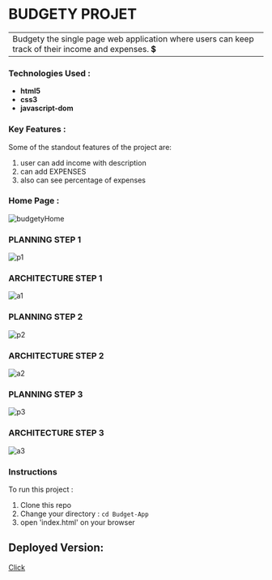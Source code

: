 # BUDGETY PROJET

<table>
   <tr>
     <td>
         Budgety the single page web application where users can keep track of their income and expenses. 💲
      </td>
    </tr>
</table>



### Technologies Used :
<ul>
  <li><b>html5 </b></li>
  <li><b>css3 </b></li>
  <li><b>javascript-dom </b></li>
</ul>


### Key Features :
Some of the standout features of the project are:
1. user can add income with description
2. can add EXPENSES
3. also can see percentage of expenses

### Home Page :
![budgetyHome](https://user-images.githubusercontent.com/58518192/72458321-9040ca80-37f2-11ea-9d45-db4a644dc0d9.png)


### PLANNING STEP 1

![p1 ](https://user-images.githubusercontent.com/35052546/60201845-21f2e580-986b-11e9-88de-4b8adeaea0c1.png)

### ARCHITECTURE STEP 1

![a1](https://user-images.githubusercontent.com/35052546/60201887-40f17780-986b-11e9-984b-0071771d23da.png)

### PLANNING STEP 2

![p2](https://user-images.githubusercontent.com/35052546/60201955-63839080-986b-11e9-821d-7a55fc6c5954.png)

### ARCHITECTURE STEP 2

![a2](https://user-images.githubusercontent.com/35052546/60201986-77c78d80-986b-11e9-9b4f-a21338216556.png)

### PLANNING STEP 3

![p3](https://user-images.githubusercontent.com/35052546/60202013-89109a00-986b-11e9-909c-c157a5d494bd.png)

### ARCHITECTURE STEP 3

![a3](https://user-images.githubusercontent.com/35052546/60202029-96c61f80-986b-11e9-8eb0-03713e97885a.png)

### Instructions
To run this project :
1. Clone this repo
2. Change your directory : `cd Budget-App`
3. open 'index.html' on your browser


## Deployed Version:
[Click](https://lgope.github.io/Budget-App/)
